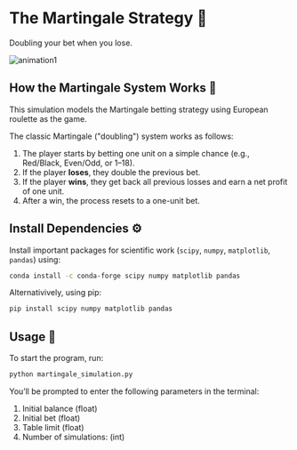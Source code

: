 # The Martingale Strategy 🎰

Doubling your bet when you lose.

![animation1](https://github.com/user-attachments/assets/e6300e85-0ed6-4222-a7af-b412bd16f4cf)


## How the Martingale System Works 📘

This simulation models the Martingale betting strategy using European roulette as the game.

The classic Martingale ("doubling") system works as follows:
1. The player starts by betting one unit on a simple chance (e.g., Red/Black, Even/Odd, or 1–18).
2. If the player **loses**, they double the previous bet.
3. If the player **wins**, they get back all previous losses and earn a net profit of one unit.
4. After a win, the process resets to a one-unit bet.

## Install Dependencies :gear:
Install important packages for scientific work (`scipy`, `numpy`, `matplotlib`, `pandas`) using:

```bash
conda install -c conda-forge scipy numpy matplotlib pandas
```  
Alternativively, using pip:
```bash
pip install scipy numpy matplotlib pandas
```  

## Usage :rocket:

 To start the program, run:
 ```bash
python martingale_simulation.py
```  

You’ll be prompted to enter the following parameters in the terminal:

 1. Initial balance (float)
 2. Initial bet (float)
 3. Table limit (float)
 4. Number of simulations: (int)










